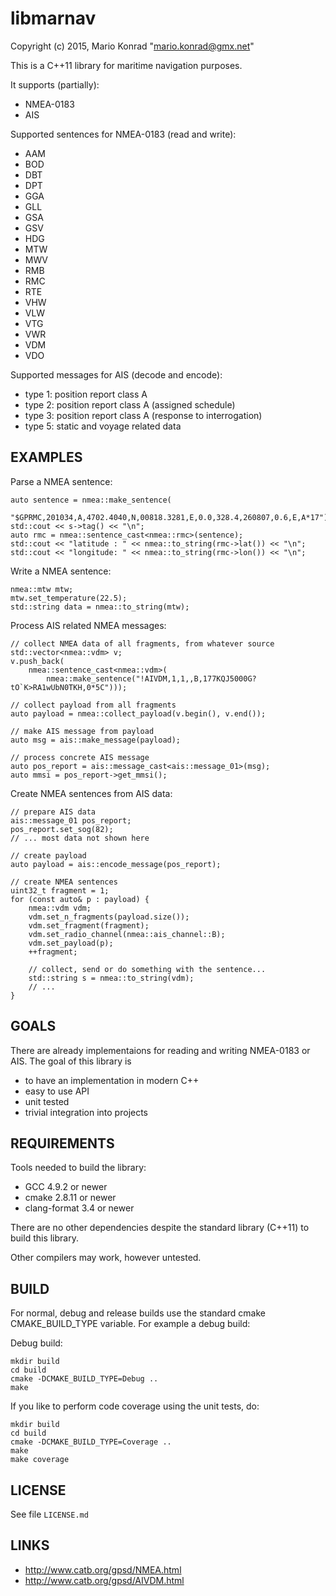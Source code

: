 libmarnav
=========

Copyright (c) 2015, Mario Konrad "mario.konrad@gmx.net"

This is a C++11 library for maritime navigation purposes.

It supports (partially):
- NMEA-0183
- AIS

Supported sentences for NMEA-0183 (read and write):
- AAM
- BOD
- DBT
- DPT
- GGA
- GLL
- GSA
- GSV
- HDG
- MTW
- MWV
- RMB
- RMC
- RTE
- VHW
- VLW
- VTG
- VWR
- VDM
- VDO

Supported messages for AIS (decode and encode):
- type 1: position report class A
- type 2: position report class A (assigned schedule)
- type 3: position report class A (response to interrogation)
- type 5: static and voyage related data


EXAMPLES
--------

Parse a NMEA sentence:

	auto sentence = nmea::make_sentence(
		"$GPRMC,201034,A,4702.4040,N,00818.3281,E,0.0,328.4,260807,0.6,E,A*17");
	std::cout << s->tag() << "\n";
	auto rmc = nmea::sentence_cast<nmea::rmc>(sentence);
	std::cout << "latitude : " << nmea::to_string(rmc->lat()) << "\n";
	std::cout << "longitude: " << nmea::to_string(rmc->lon()) << "\n";


Write a NMEA sentence:

	nmea::mtw mtw;
	mtw.set_temperature(22.5);
	std::string data = nmea::to_string(mtw);


Process AIS related NMEA messages:

	// collect NMEA data of all fragments, from whatever source
	std::vector<nmea::vdm> v;
	v.push_back(
		nmea::sentence_cast<nmea::vdm>(
			nmea::make_sentence("!AIVDM,1,1,,B,177KQJ5000G?tO`K>RA1wUbN0TKH,0*5C")));

	// collect payload from all fragments
	auto payload = nmea::collect_payload(v.begin(), v.end());

	// make AIS message from payload
	auto msg = ais::make_message(payload);

	// process concrete AIS message
	auto pos_report = ais::message_cast<ais::message_01>(msg);
	auto mmsi = pos_report->get_mmsi();


Create NMEA sentences from AIS data:

	// prepare AIS data
	ais::message_01 pos_report;
	pos_report.set_sog(82);
	// ... most data not shown here

	// create payload
	auto payload = ais::encode_message(pos_report);

	// create NMEA sentences
	uint32_t fragment = 1;
	for (const auto& p : payload) {
		nmea::vdm vdm;
		vdm.set_n_fragments(payload.size());
		vdm.set_fragment(fragment);
		vdm.set_radio_channel(nmea::ais_channel::B);
		vdm.set_payload(p);
		++fragment;

		// collect, send or do something with the sentence...
		std::string s = nmea::to_string(vdm);
		// ...
	}


GOALS
-----

There are already implementaions for reading and writing NMEA-0183 or AIS.
The goal of this library is
- to have an implementation in modern C++
- easy to use API
- unit tested
- trivial integration into projects

REQUIREMENTS
------------

Tools needed to build the library:
- GCC 4.9.2 or newer
- cmake 2.8.11 or newer
- clang-format 3.4 or newer

There are no other dependencies despite the standard library (C++11)
to build this library.

Other compilers may work, however untested.

BUILD
-----

For normal, debug and release builds use the standard cmake CMAKE_BUILD_TYPE variable.
For example a debug build:

Debug build:

	mkdir build
	cd build
	cmake -DCMAKE_BUILD_TYPE=Debug ..
	make

If you like to perform code coverage using the unit tests, do:

	mkdir build
	cd build
	cmake -DCMAKE_BUILD_TYPE=Coverage ..
	make
	make coverage

LICENSE
-------

See file ```LICENSE.md```

LINKS
-----

- http://www.catb.org/gpsd/NMEA.html
- http://www.catb.org/gpsd/AIVDM.html

